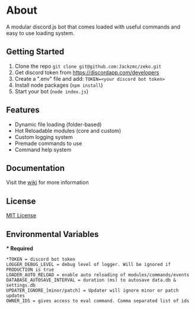 # About
A modular discord.js bot that comes loaded with useful commands and easy to use loading system.

## Getting Started

1. Clone the repo
`git clone git@github.com:Jackzmc/zeko.git`
2. Get discord token from https://discordapp.com/developers
3. Create a ".env" file and add:
`TOKEN=<your discord bot token>`
4. Install node packages (`npm install`)
5. Start your bot (`node index.js`)

## Features
* Dynamic file loading (folder-based)
* Hot Reloadable modules (core and custom)
* Custom logging system
* Premade commands to use
* Command help system

## Documentation
Visit the [wiki](https://github.com/jackzmc/zeko/wiki) for more information

## License
[MIT License](https://github.com/Jackzmc/zeko/blob/master/LICENSE)

## Environmental Variables
**\* Required**
```env
*TOKEN = discord bot token
LOGGER_DEBUG_LEVEL = debug level of logger. Will be ignored if PRODUCTION is true
LOADER_AUTO_RELOAD = enable auto reloading of modules/commands/events
DATABASE_AUTOSAVE_INTERVAL = duration (ms) to autosave data.db & settings.db
UPDATER_IGNORE_[minor/patch] = Updater will ignore minor or patch updates
OWNER_IDS = gives access to eval command. Comma separated list of ids
```
